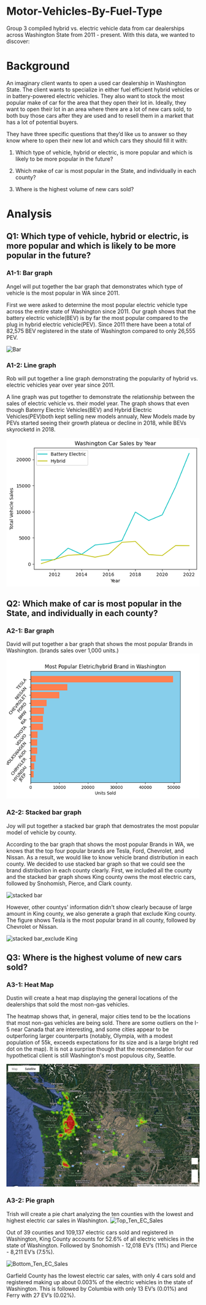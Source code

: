 # Motor-Vehicles-By-Fuel-Type

Group 3 compiled hybrid vs. electric vehicle data from car dealerships across Washington State from 2011 - present. With this data, we wanted to discover:


# **Background**
An imaginary client wants to open a used car dealership in Washington State. The client wants to specialize in either fuel efficient hybrid vehicles or in battery-powered electric vehicles. They also want to stock the most popular make of car for the area that they open their lot in. Ideally, they want to open their lot in an area where there are a lot of new cars sold, to both buy those cars after they are used and to resell them in a market that has a lot of potential buyers.

They have three specific questions that they’d like us to answer so they know where to open their new lot and which cars they should fill it with:

  1. Which type of vehicle, hybrid or electric, is more popular and which is likely to be more popular in the future?

  2. Which make of car is most popular in the State, and individually in each county?

  3. Where is the highest volume of new cars sold?


# **Analysis**

## Q1: Which type of vehicle, hybrid or electric, is more popular and which is likely to be more popular in the future?
### A1-1: Bar graph 

Angel will put together the bar graph that demonstrates which type of vehicle is the most popular in WA since 2011.

First we were asked to determine the most popular electric vehicle type across the entire state of Washington since 2011. Our graph shows that the battery electric vehicle(BEV) is by far the most popular compared to the plug in hybrid electric vehicle(PEV). Since 2011 there have been a total of 82,575 BEV registered in the state of Washington compared to only 26,555 PEV.

![Bar](https://user-images.githubusercontent.com/114929089/204950351-e93fcf51-561c-4981-ab87-5c5cb3274c10.png)




### A1-2: Line graph

Rob will put together a line graph demonstrating the popularity of hybrid vs. electric vehicles year over year since 2011.

A line graph was put together to demonstrate the relationship between the sales of electric vehicle vs. their model year. The graph shows that even though  Baterry Electric Vehicles(BEV) and Hybrid Electric Vehicles(PEV)both kept selling new models annualy, New Models made by PEVs started seeing their growth plateua or decline in 2018, while BEVs skyrocketd in 2018.

![Line Chart](https://raw.githubusercontent.com/Dustin-Oakes/Motor-Vehicles-By-Fuel-Type/main/Robert/Line%20Graph%20Over%20Time.png)

## Q2: Which make of car is most popular in the State, and individually in each county?
### A2-1: Bar graph

David will put together a bar graph that shows the most popular Brands in Washington. (brands sales over 1,000 units.) 
![Bar Chart](https://github.com/Dustin-Oakes/Motor-Vehicles-By-Fuel-Type/blob/main/David/Bar_Chart1.png)

### A2-2: Stacked bar graph

Joy will put together a stacked bar graph that demostrates the most popular model of vehicle by county.

According to the bar graph that shows the most popular Brands in WA, we knows that the top four popular brands are Tesla, Ford, Chevrolet, and Nissan. As a result, we would like to know vehicle brand distribution in each county. We decided to use stacked bar graph so that we could see the brand distribution in each county clearly. First, we included all the county and the stacked bar graph shows King county owns the most electric cars, followed by Snohomish,  Pierce, and Clark county.

![stacked bar](https://user-images.githubusercontent.com/114762540/204717094-adb0ff00-ee91-4de6-9cd5-59a4394774c1.png)


However, other countys' information didn't show clearly because of large amount in King county, we also generate a graph that exclude King county. The figure shows Tesla is the most popular brand in all county, followed by Chevrolet or Nissan.

![stacked bar_exclude King](https://user-images.githubusercontent.com/114762540/204717120-97c1a2de-0b0a-4042-80f2-a8e38d90a27f.png)

## Q3: Where is the highest volume of new cars sold?
### A3-1: Heat Map

Dustin will create a heat map displaying the general locations of the dealerships that sold the most non-gas vehicles.

The heatmap shows that, in general, major cities tend to be the locations that most non-gas vehicles are being sold. There are some outliers on the I-5 near Canada that are interesting, and some cities appear to be outperforing larger counterparts (notably, Olympia, with a modest population of 55k, exceeds expectations for its size and is a large bright red dot on the map). It is not a surprise though that the recomendation for our hypothetical client is still Washington's most populous city, Seattle.

![output_heatmap_figure](https://github.com/Dustin-Oakes/Motor-Vehicles-By-Fuel-Type/blob/d689497aab94a960865072085663995d1eec17a8/Dustin/heatmap%20figure.png)

### A3-2: Pie graph

Trish will create a pie chart analyzing the ten counties with the lowest and highest electric car sales in Washington.
![Top_Ten_EC_Sales](https://user-images.githubusercontent.com/114893984/204955886-700046bd-79b7-41b1-b126-d372ad95eed2.png)

Out of 39 counties and 109,137 electric cars sold and registered in Washington, King County accounts for 52.6% of all electric vehicles in the state of Washington. 
Followed by Snohomish - 12,018 EV’s (11%) and Pierce - 8,211 EV’s (7.5%). 


![Bottom_Ten_EC_Sales](https://user-images.githubusercontent.com/114893984/204960130-46b08b3d-3c0c-4541-9820-d37b931ab6a7.png)

Garfield County has the lowest electric car sales, with only 4 cars sold and registered making up about 0.003% of the electric vehicles in the state of Washington. This is followed by Columbia with only 13 EV’s (0.01%) and Ferry with 27 EV’s (0.02%). 




